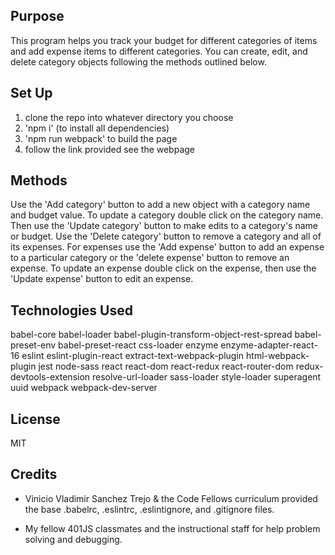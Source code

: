 ## Purpose
This program helps you track your budget for different categories of items and add expense items to different categories. You can create, edit, and delete category objects following the methods outlined below.

## Set Up
1. clone the repo into whatever directory you choose
2. 'npm i' (to install all dependencies)
3. 'npm run webpack' to build the page
4. follow the link provided see the webpage

## Methods
  Use the 'Add category' button to add a new object with a category name and budget value. To update a category double click on the category name. Then use the 'Update category' button to make edits to a category's name or budget. Use the 'Delete category' button to remove a category and all of its expenses. For expenses use the 'Add expense' button to add an expense to a particular category or the 'delete expense' button to remove an expense. To update an expense double click on the expense, then use the 'Update expense' button to edit an expense.

## Technologies Used
  babel-core
  babel-loader
  babel-plugin-transform-object-rest-spread
  babel-preset-env
  babel-preset-react
  css-loader
  enzyme
  enzyme-adapter-react-16
  eslint
  eslint-plugin-react
  extract-text-webpack-plugin
  html-webpack-plugin
  jest
  node-sass
  react
  react-dom
  react-redux
  react-router-dom
  redux-devtools-extension
  resolve-url-loader
  sass-loader
  style-loader
  superagent
  uuid
  webpack
  webpack-dev-server

## License
MIT

## Credits
* Vinicio Vladimir Sanchez Trejo & the Code Fellows curriculum provided the base .babelrc, .eslintrc, .eslintignore, and .gitignore files.

* My fellow 401JS classmates and the instructional staff for help problem solving and debugging.

